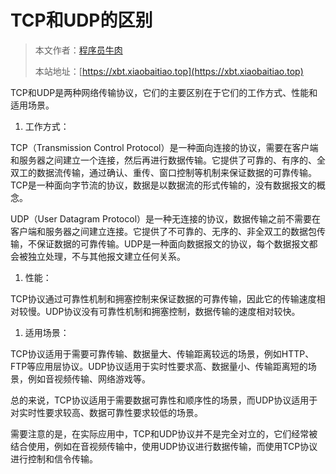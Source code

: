 # TCP和UDP的区别

> 本文作者：[程序员牛肉](https://github.com/luoye6)
>
> 本站地址：[https://xbt.xiaobaitiao.top](https://xbt.xiaobaitiao.top)

TCP和UDP是两种网络传输协议，它们的主要区别在于它们的工作方式、性能和适用场景。

1. 工作方式：

TCP（Transmission Control Protocol）是一种面向连接的协议，需要在客户端和服务器之间建立一个连接，然后再进行数据传输。它提供了可靠的、有序的、全双工的数据流传输，通过确认、重传、窗口控制等机制来保证数据的可靠传输。TCP是一种面向字节流的协议，数据是以数据流的形式传输的，没有数据报文的概念。

UDP（User Datagram Protocol）是一种无连接的协议，数据传输之前不需要在客户端和服务器之间建立连接。它提供了不可靠的、无序的、非全双工的数据包传输，不保证数据的可靠传输。UDP是一种面向数据报文的协议，每个数据报文都会被独立处理，不与其他报文建立任何关系。

1. 性能：

TCP协议通过可靠性机制和拥塞控制来保证数据的可靠传输，因此它的传输速度相对较慢。UDP协议没有可靠性机制和拥塞控制，数据传输的速度相对较快。

1. 适用场景：

TCP协议适用于需要可靠传输、数据量大、传输距离较远的场景，例如HTTP、FTP等应用层协议。UDP协议适用于实时性要求高、数据量小、传输距离短的场景，例如音视频传输、网络游戏等。

总的来说，TCP协议适用于需要数据可靠性和顺序性的场景，而UDP协议适用于对实时性要求较高、数据可靠性要求较低的场景。

需要注意的是，在实际应用中，TCP和UDP协议并不是完全对立的，它们经常被结合使用，例如在音视频传输中，使用UDP协议进行数据传输，而使用TCP协议进行控制和信令传输。